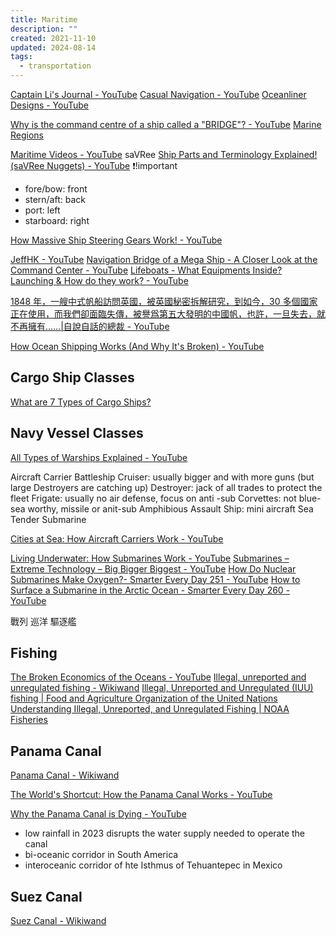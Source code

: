 ```yaml
---
title: Maritime
description: ""
created: 2021-11-10
updated: 2024-08-14
tags:
  - transportation
---
```


[Captain Li's Journal - YouTube](https://www.youtube.com/@Captain_Li)
[Casual Navigation - YouTube](https://www.youtube.com/@CasualNavigation)
[Oceanliner Designs - YouTube](https://www.youtube.com/@OceanlinerDesigns)

[Why is the command centre of a ship called a "BRIDGE"? - YouTube](https://www.youtube.com/watch?v=RDKRF7utpTw)
[Marine Regions](https://www.marineregions.org/eezmapper.php)

[Maritime Videos - YouTube](https://www.youtube.com/playlist?list=PLjoH8XiKuSWkRcjHgH9XkspX2b0EdXVeX) saVRee
[Ship Parts and Terminology Explained! (saVRee Nuggets) - YouTube](https://www.youtube.com/watch?v=Xm-F2rPU_NU) ❗!important

- fore/bow: front
- stern/aft: back
- port: left
- starboard: right

[How Massive Ship Steering Gears Work! - YouTube](https://www.youtube.com/watch?v=99PkWjURKTY)

[JeffHK - YouTube](https://www.youtube.com/channel/UCGpdSarF_FdCygiA1tOl6Cg)
[Navigation Bridge of a Mega Ship - A Closer Look at the Command Center - YouTube](https://www.youtube.com/watch?v=Bj3_peT4u9M)
[Lifeboats - What Equipments Inside? Launching & How do they work? - YouTube](https://www.youtube.com/watch?v=MZLkiTwh10M)

[1848 年，一艘中式帆船訪問英國，被英國秘密拆解研究，到如今，30 多個國家正在使用，而我們卻面臨失傳，被譽爲第五大發明的中國帆，也許，一旦失去，就不再擁有……|自說自話的總裁 - YouTube](https://www.youtube.com/watch?v=fDi-syrnibU)

[How Ocean Shipping Works (And Why It's Broken) - YouTube](https://www.youtube.com/watch?v=8d5d_HXGeMA)

## Cargo Ship Classes

[What are 7 Types of Cargo Ships?](https://sinay.ai/en/what-are-7-types-of-cargo-ships/)

## Navy Vessel Classes

[All Types of Warships Explained - YouTube](https://www.youtube.com/watch?v=303_Xj8FKJU)

Aircraft Carrier
Battleship
Cruiser: usually bigger and with more guns (but large Destroyers are catching up)
Destroyer: jack of all trades to protect the fleet
Frigate: usually no air defense, focus on anti -sub
Corvettes: not blue-sea worthy, missile or anit-sub
Amphibious Assault Ship: mini aircraft
Sea Tender
Submarine

[Cities at Sea: How Aircraft Carriers Work - YouTube](https://www.youtube.com/watch?v=c0pS3Zx7Fc8)

[Living Underwater: How Submarines Work - YouTube](https://www.youtube.com/watch?v=gdy0gBVWAzE)
[Submarines – Extreme Technology – Big Bigger Biggest - YouTube](https://www.youtube.com/watch?v=1Esapb0gT3w)
[How Do Nuclear Submarines Make Oxygen?- Smarter Every Day 251 - YouTube](https://www.youtube.com/watch?v=g3Ud6mHdhlQ)
[How to Surface a Submarine in the Arctic Ocean - Smarter Every Day 260 - YouTube](https://www.youtube.com/watch?v=XFJnWp1tAdU)

戰列
巡洋
驅逐艦

## Fishing

[The Broken Economics of the Oceans - YouTube](https://www.youtube.com/watch?v=73ygHs4Kwcs)
[Illegal, unreported and unregulated fishing - Wikiwand](https://omni.wikiwand.com/en/Illegal,_unreported_and_unregulated_fishing)
[Illegal, Unreported and Unregulated (IUU) fishing | Food and Agriculture Organization of the United Nations](https://www.fao.org/iuu-fishing/en/)
[Understanding Illegal, Unreported, and Unregulated Fishing | NOAA Fisheries](https://www.fisheries.noaa.gov/insight/understanding-illegal-unreported-and-unregulated-fishing)

## Panama Canal

[Panama Canal - Wikiwand](https://omni.wikiwand.com/en/Panama_Canal)

[The World's Shortcut: How the Panama Canal Works - YouTube](https://www.youtube.com/watch?v=KgsxapE27NU)

[Why the Panama Canal is Dying - YouTube](https://www.youtube.com/watch?v=glR7lvtrGRI)

- low rainfall in 2023 disrupts the water supply needed to operate the canal
- bi-oceanic corridor in South America
- interoceanic corridor of hte Isthmus of Tehuantepec in Mexico

## Suez Canal

[Suez Canal - Wikiwand](https://omni.wikiwand.com/en/Suez_Canal)
